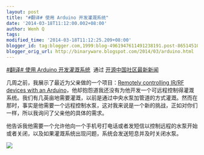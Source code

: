 ```yaml
---
layout: post
title: "#翻译# 使用 Arduino 开发灌溉系统"
date: '2014-03-18T11:12:00.002+08:00'
author: Wenh Q
tags:
modified_time: '2014-03-18T11:12:25.209+08:00'
blogger_id: tag:blogger.com,1999:blog-4961947611491238191.post-8651451025266242280
blogger_orig_url: http://binaryware.blogspot.com/2014/03/arduino.html
---
```

[#翻译# 使用 Arduino
开发灌溉系统](http://www.oschina.net/translate/arduino-powered-irrigation-system)  通过
[开源中国社区最新新闻](http://www.oschina.net/?from=rss)


几周之前，我展示了最近为父亲做的一个项目：[Remotely controlling IR/RF
devices with an
Arduino](http://www.stavros.io/posts/control-rf-devices-with-arduino/)，他却抱怨道我还没有为他开发一个可远程控制得灌溉系统。我们有几英亩地需要灌溉，以前是通过中央水泵加管道的方式灌溉。然而在那时，事实是他需要一个远程控制水泵，这对我来说是一个新的挑战，正如对你们一样，所以我询问了父亲他的具体的需求。

他告诉我他需要一个允许他向一个手机号打电话或者发短信以控制远程的水泵开始或者关闭，以及如果灌溉系统出现问题，系统会发送短息并及时关闭水泵。

![](https://images-blogger-opensocial.googleusercontent.com/gadgets/proxy?url=http%3A%2F%2Fstatic.oschina.net%2Fuploads%2Fspace%2F2014%2F0316%2F072149_m6vl_12.jpg&container=blogger&gadget=a&rewriteMime=image%2F*)
